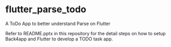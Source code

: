 # flutter_parse_todo
A ToDo App to better understand Parse on Flutter

Refer to README.pptx in this repository for the detail steps on how to setup Back4app and Flutter to develop a TODO task app.
